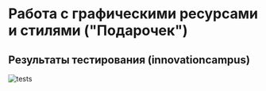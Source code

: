# Работа с графическими ресурсами и стилями ("Подарочек")
## Результаты тестирования (innovationcampus)
![tests](https://github.com/vladnov138/AndroidDevelopment/assets/113700660/e18fd2cf-634f-411b-8114-aebab069a0c2)
